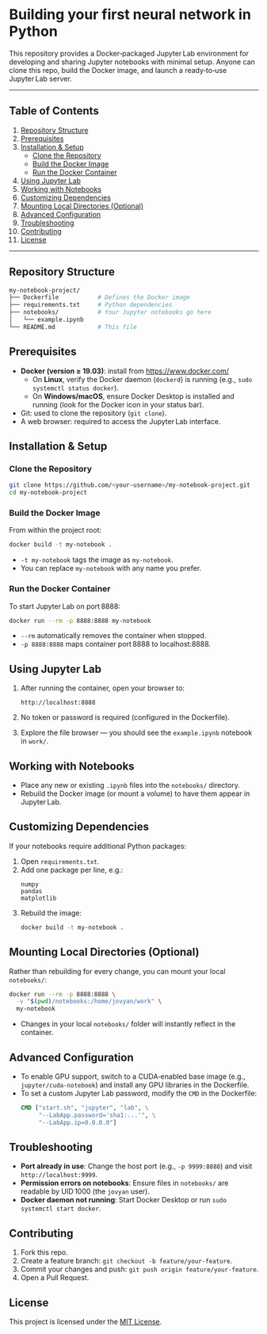 # Building your first neural network in Python

This repository provides a Docker‑packaged Jupyter Lab environment for developing and sharing Jupyter notebooks with minimal setup. Anyone can clone this repo, build the Docker image, and launch a ready‑to‑use Jupyter Lab server.

---

## Table of Contents

1. [Repository Structure](#repository-structure)
2. [Prerequisites](#prerequisites)
3. [Installation & Setup](#installation--setup)
   - [Clone the Repository](#clone-the-repository)
   - [Build the Docker Image](#build-the-docker-image)
   - [Run the Docker Container](#run-the-docker-container)
4. [Using Jupyter Lab](#using-jupyter-lab)
5. [Working with Notebooks](#working-with-notebooks)
6. [Customizing Dependencies](#customizing-dependencies)
7. [Mounting Local Directories (Optional)](#mounting-local-directories-optional)
8. [Advanced Configuration](#advanced-configuration)
9. [Troubleshooting](#troubleshooting)
10. [Contributing](#contributing)
11. [License](#license)

---

## Repository Structure

```bash
my-notebook-project/
├── Dockerfile           # Defines the Docker image
├── requirements.txt     # Python dependencies
├── notebooks/           # Your Jupyter notebooks go here
│   └── example.ipynb
└── README.md            # This file
```


## Prerequisites

- **Docker (version ≥ 19.03)**: install from https://www.docker.com/
  - On **Linux**, verify the Docker daemon (`dockerd`) is running (e.g., `sudo systemctl status docker`).
  - On **Windows/macOS**, ensure Docker Desktop is installed and running (look for the Docker icon in your status bar).
- Git: used to clone the repository (`git clone`).
- A web browser: required to access the Jupyter Lab interface.

## Installation & Setup

### Clone the Repository

```bash
git clone https://github.com/<your-username>/my-notebook-project.git
cd my-notebook-project
```


### Build the Docker Image

From within the project root:

```bash
docker build -t my-notebook .
```

- `-t my-notebook` tags the image as `my-notebook`.
- You can replace `my-notebook` with any name you prefer.


### Run the Docker Container

To start Jupyter Lab on port 8888:

```bash
docker run --rm -p 8888:8888 my-notebook
```

- `--rm` automatically removes the container when stopped.
- `-p 8888:8888` maps container port 8888 to localhost:8888.


## Using Jupyter Lab

1. After running the container, open your browser to:

   ```text
   http://localhost:8888
   ```

2. No token or password is required (configured in the Dockerfile).
3. Explore the file browser — you should see the `example.ipynb` notebook in `work/`.


## Working with Notebooks

- Place any new or existing `.ipynb` files into the `notebooks/` directory.
- Rebuild the Docker image (or mount a volume) to have them appear in Jupyter Lab.


## Customizing Dependencies

If your notebooks require additional Python packages:

1. Open `requirements.txt`.
2. Add one package per line, e.g.:
   ```text
   numpy
   pandas
   matplotlib
   ```
3. Rebuild the image:
   ```bash
   docker build -t my-notebook .
   ```

## Mounting Local Directories (Optional)

Rather than rebuilding for every change, you can mount your local `notebooks/`:

```bash
docker run --rm -p 8888:8888 \
  -v "$(pwd)/notebooks:/home/jovyan/work" \
  my-notebook
```

- Changes in your local `notebooks/` folder will instantly reflect in the container.


## Advanced Configuration

- To enable GPU support, switch to a CUDA‑enabled base image (e.g., `jupyter/cuda-notebook`) and install any GPU libraries in the Dockerfile.
- To set a custom Jupyter Lab password, modify the `CMD` in the Dockerfile:
  ```dockerfile
  CMD ["start.sh", "jupyter", "lab", \
       "--LabApp.password='sha1:...'", \
       "--LabApp.ip=0.0.0.0"]
  ```


## Troubleshooting

- **Port already in use**: Change the host port (e.g., `-p 9999:8888`) and visit `http://localhost:9999`.
- **Permission errors on notebooks**: Ensure files in `notebooks/` are readable by UID 1000 (the `jovyan` user).
- **Docker daemon not running**: Start Docker Desktop or run `sudo systemctl start docker`.


## Contributing

1. Fork this repo.
2. Create a feature branch: `git checkout -b feature/your-feature`.
3. Commit your changes and push: `git push origin feature/your-feature`.
4. Open a Pull Request.


## License

This project is licensed under the [MIT License](https://opensource.org/licenses/MIT).
